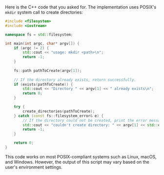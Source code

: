 Here is the C++ code that you asked for. The implementation uses POSIX's `mkdir` system call to create directories:

```cpp
#include <filesystem>
#include <iostream>

namespace fs = std::filesystem;

int main(int argc, char* argv[]) {
    if (argc != 2) {
        std::cout << "usage: mkdir <path>\n";
        return -1;
    }
    
    fs::path pathToCreate(argv[1]);
    
    // If the directory already exists, return successfully.
    if (exists(pathToCreate)) {
        std::cout << "Directory " << argv[1] << " already exists\n";
        return 0;
    }

    try {
        create_directories(pathToCreate);
    } catch (const fs::filesystem_error& e) {
        // If the directory could not be created, print the error message.
        std::cout << "couldn't create directory: " << argv[1] << std::endl;
        return -1;
    }

    return 0;
}
```
This code works on most POSIX-compliant systems such as Linux, macOS, and Windows. However, the output of this script may vary based on the user's environment settings.
